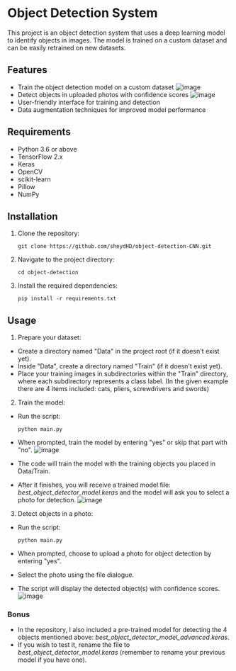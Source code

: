 # Object Detection System

This project is an object detection system that uses a deep learning model to identify objects in images. The model is trained on a custom dataset and can be easily retrained on new datasets.

## Features

- Train the object detection model on a custom dataset
![image](https://github.com/user-attachments/assets/d16a0aba-91a9-4162-9825-cf45eb434377)
- Detect objects in uploaded photos with confidence scores
![image](https://github.com/user-attachments/assets/fa2c788f-d9ea-4499-828f-cf957cfc636b)
- User-friendly interface for training and detection
- Data augmentation techniques for improved model performance

## Requirements

- Python 3.6 or above
- TensorFlow 2.x
- Keras
- OpenCV
- scikit-learn
- Pillow
- NumPy

## Installation

1. Clone the repository:
   ```
   git clone https://github.com/sheydHD/object-detection-CNN.git
   ```
   
3. Navigate to the project directory:
   ```
   cd object-detection
   ```
   
5. Install the required dependencies:
   ```
   pip install -r requirements.txt
   ```


## Usage

1. Prepare your dataset:
- Create a directory named "Data" in the project root (if it doesn't exist yet).
- Inside "Data", create a directory named "Train" (if it doesn't exist yet).
- Place your training images in subdirectories within the "Train" directory, where each subdirectory represents a class label.
  (In the given example there are 4 items included: cats, pliers, screwdrivers and swords)

  
2. Train the model:
- Run the script:
  ```
  python main.py
  ```
- When prompted, train the model by entering "yes" or skip that part with "no".
  ![image](https://github.com/user-attachments/assets/3ceae83f-c85e-4999-92aa-90808152d96b)

- The code will train the model with the training objects you placed in Data/Train.
- After it finishes, you will receive a trained model file: _best_object_detector_model.keras_ and the model will ask you to select a photo for detection.
  ![image](https://github.com/user-attachments/assets/c3bf7d4b-8807-431f-81be-5d29d80e3d74)

3. Detect objects in a photo:
- Run the script:
  ```
  python main.py
  ```
  
- When prompted, choose to upload a photo for object detection by entering "yes".
- Select the photo using the file dialogue.
- The script will display the detected object(s) with confidence scores.
  ![image](https://github.com/user-attachments/assets/6e070e56-c6e5-4104-a7a7-ba2c94ee096a)


### Bonus
- In the repository, I also included a pre-trained model for detecting the 4 objects mentioned above: _best_object_detector_model_advanced.keras_.
- If you wish to test it, rename the file to _best_object_detector_model.keras_ (remember to rename your previous model if you have one).
  
